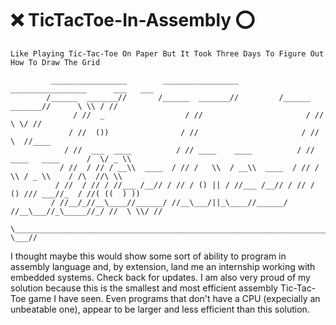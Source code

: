 # :x: TicTacToe-In-Assembly ⭕

`Like Playing Tic-Tac-Toe On Paper But It Took Three Days To Figure Out How To Draw The Grid`

             _________________        _________________          _________________      ___   ___
            /______  _______//       /______  _______//         /______  _______//      \ \\ / //
                  / //  _                  / //                       / //               \ \/ //
                 / //  ())                / //                       / //                 \  //____
                / //  ___  ____          / // ____    ____          / // ____   ____      /  \/ _ \\
               / //  / // / __\\  ____  / // /   \\  / __\\  ____  / // /   \\ / _ \\    / /\  //\ \\
              / //  / // / //___ /__// / // / () || / //___ /__// / // / () /// ___//_  / //( ((  ) ))
             / //__/_//__\____//______/ //__\___/||_\____//______/ //__\___//_\_____//_/ //  \ \\/ //
             \__________________________________________________________________________//    \___//


I thought maybe this would show some sort of ability to program in assembly language and, by extension, land me an internship working with embedded systems. Check back for updates. I am also very proud of my solution because this is the smallest and most efficient assembly Tic-Tac-Toe game I have seen. Even programs that don't have a CPU (expecially an unbeatable one), appear to be larger and less efficient than this solution.
